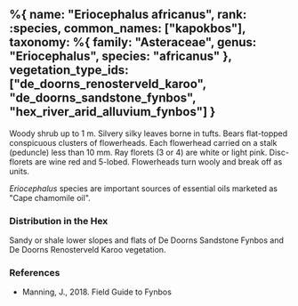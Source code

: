 %{
    name: "Eriocephalus africanus",
    rank: :species,
    common_names: ["kapokbos"],
    taxonomy: %{
        family: "Asteraceae",
        genus: "Eriocephalus",
        species: "africanus"
    },
    vegetation_type_ids: ["de_doorns_renosterveld_karoo", "de_doorns_sandstone_fynbos", "hex_river_arid_alluvium_fynbos"]
}
---

Woody shrub up to 1 m. Silvery silky leaves borne in tufts. Bears flat-topped conspicuous clusters of flowerheads. Each flowerhead carried on a stalk (peduncle) less than 10 mm. Ray florets (3 or 4) are white or light pink. Disc-florets are wine red and 5-lobed. Flowerheads turn wooly and break off as units.

<!-- read more -->

*Eriocephalus* species are important sources of essential oils marketed as "Cape chamomile oil".

### Distribution in the Hex

Sandy or shale lower slopes and flats of De Doorns Sandstone Fynbos and De Doorns Renosterveld Karoo vegetation.

### References

* Manning, J., 2018. Field Guide to Fynbos
